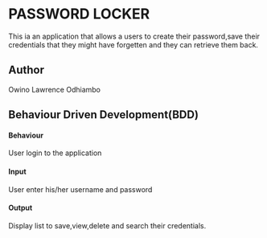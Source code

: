 # PASSWORD LOCKER

This ia an application that allows a users to create their password,save their credentials  that they might have forgetten and they can retrieve them back.

## Author
Owino Lawrence Odhiambo

## Behaviour Driven Development(BDD)
#### Behaviour 
User login to the application
#### Input
User enter his/her username and password
#### Output
Display list to save,view,delete and search their credentials.